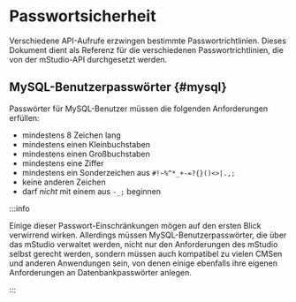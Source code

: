 # Passwortsicherheit

<!--
NOTE: This document is linked from various places with in the API reference.
DO NOT change the document ID or the header IDs
-->

Verschiedene API-Aufrufe erzwingen bestimmte Passwortrichtlinien. Dieses Dokument dient als Referenz für die verschiedenen Passwortrichtlinien, die von der mStudio-API durchgesetzt werden.

## MySQL-Benutzerpasswörter {#mysql}

Passwörter für MySQL-Benutzer müssen die folgenden Anforderungen erfüllen:

- mindestens 8 Zeichen lang
- mindestens einen Kleinbuchstaben
- mindestens einen Großbuchstaben
- mindestens eine Ziffer
- mindestens ein Sonderzeichen aus `#!~%^*_+-=?{}()<>|.,;`
- keine anderen Zeichen
- darf _nicht_ mit einem aus `-_;` beginnen

:::info

Einige dieser Passwort-Einschränkungen mögen auf den ersten Blick verwirrend wirken. Allerdings müssen MySQL-Benutzerpasswörter, die über das mStudio verwaltet werden, nicht nur den Anforderungen des mStudio selbst gerecht werden, sondern müssen auch kompatibel zu vielen CMSen und anderen Anwendungen sein, von denen einige ebenfalls ihre eigenen Anforderungen an Datenbankpasswörter anlegen.

:::
